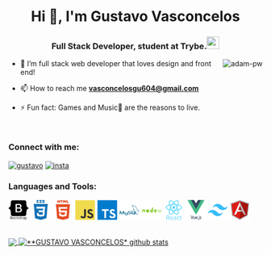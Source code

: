 <h1 align="center">Hi 👋, I'm Gustavo Vasconcelos</h1>
<h3 align="center">Full Stack Developer, student at Trybe.<img src="https://avatars.githubusercontent.com/u/51808343?s=280&v=4" width="25" height="25"/></h3>


<p><img align="right" src="https://github.com/Adam-pw/Adam-pw/blob/main/animation_500_kxa883sd.gif" alt="adam-pw" /></p>


- 🌱 I’m full stack web developer that loves design and front end!

- 📫 How to reach me **vasconcelosgu604@gmail.com**

- ⚡ Fun fact: Games and Music🎵 are the reasons to live.

<br>

<h3 align="left">Connect with me:</h3>
<p align="left">
  <a href="https://www.linkedin.com/in/vasconcelos-gu/" target="blank"><img align="center"
      src="https://raw.githubusercontent.com/rahuldkjain/github-profile-readme-generator/master/src/images/icons/Social/linked-in-alt.svg"
      alt="gustavo" height="30" width="40" /></a>
  <a href="https://instagram.com/vasconcelosgu/" target="blank"><img align="center"
      src="https://raw.githubusercontent.com/rahuldkjain/github-profile-readme-generator/master/src/images/icons/Social/instagram.svg"
      alt="insta" height="30" width="40" /></a>
</p>

<h3 align="left">Languages and Tools:</h3>
<p align="left">
   <img src="https://raw.githubusercontent.com/devicons/devicon/master/icons/bootstrap/bootstrap-plain-wordmark.svg"
      alt="bootstrap" width="40" height="40" />
   <img
      src="https://github.com/devicons/devicon/blob/master/icons/css3/css3-plain-wordmark.svg"
       alt="css3" width="40" height="40" />
  <img
      src="https://github.com/devicons/devicon/blob/master/icons/html5/html5-plain-wordmark.svg"
      alt="html5" width="40" height="40" /> 
  <img
      src="https://raw.githubusercontent.com/devicons/devicon/master/icons/javascript/javascript-original.svg"
      alt="javascript" width="40" height="40" />
   <img
       src="https://github.com/devicons/devicon/blob/master/icons/typescript/typescript-original.svg"
       alt="typescript" width="40" height"40"/>
  <img
      src="https://github.com/devicons/devicon/blob/master/icons/mysql/mysql-plain-wordmark.svg"
      alt="mysql" width="40" height="40" /> 
  <img
      src="https://github.com/devicons/devicon/blob/master/icons/nodejs/nodejs-plain-wordmark.svg"
      alt="nodejs" width="40" height="40" /> 
  <img
      src="https://raw.githubusercontent.com/devicons/devicon/master/icons/react/react-original-wordmark.svg"
      alt="react" width="40" height="40" />
  <img
       src="https://github.com/devicons/devicon/blob/master/icons/vuejs/vuejs-original-wordmark.svg"
       alt="vue" width="40" height="40" />
    <img
       src="https://github.com/devicons/devicon/blob/master/icons/tailwindcss/tailwindcss-plain.svg"
       alt="tailwind" width="40" height"40"/>
    <img
       src="https://github.com/devicons/devicon/blob/master/icons/angularjs/angularjs-original.svg"
       alt="angular" width="40" height"40"/>
  </p>

<br>


<a href="https://github.com/vasconcelosguu">
  <img align="center" src="https://github-readme-stats.vercel.app/api/top-langs/?username=vasconcelosguu&langs_count=7&theme=dracula&hide_langs_below=1" />
</a>

<a href="https://github.com/vasconcelosguu">
 <img align="center" src="https://github-readme-stats.vercel.app/api?username=vasconcelosguu&show_icons=true&theme=dracula&line_height=33" alt="**GUSTAVO VASCONCELOS* github stats"/>
</a>
